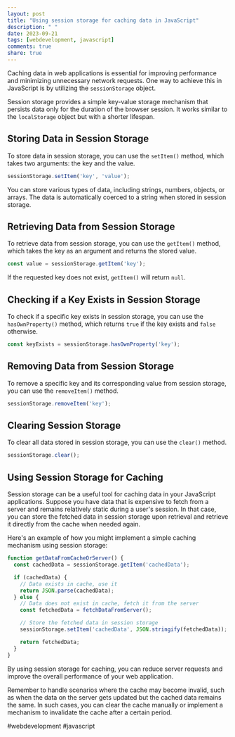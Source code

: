 ```yaml
---
layout: post
title: "Using session storage for caching data in JavaScript"
description: " "
date: 2023-09-21
tags: [webdevelopment, javascript]
comments: true
share: true
---
```


Caching data in web applications is essential for improving performance and minimizing unnecessary network requests. One way to achieve this in JavaScript is by utilizing the `sessionStorage` object.

Session storage provides a simple key-value storage mechanism that persists data only for the duration of the browser session. It works similar to the `localStorage` object but with a shorter lifespan. 

## Storing Data in Session Storage

To store data in session storage, you can use the `setItem()` method, which takes two arguments: the key and the value.

```javascript
sessionStorage.setItem('key', 'value');
```

You can store various types of data, including strings, numbers, objects, or arrays. The data is automatically coerced to a string when stored in session storage.

## Retrieving Data from Session Storage

To retrieve data from session storage, you can use the `getItem()` method, which takes the key as an argument and returns the stored value.

```javascript
const value = sessionStorage.getItem('key');
```

If the requested key does not exist, `getItem()` will return `null`.

## Checking if a Key Exists in Session Storage

To check if a specific key exists in session storage, you can use the `hasOwnProperty()` method, which returns `true` if the key exists and `false` otherwise.

```javascript
const keyExists = sessionStorage.hasOwnProperty('key');
```

## Removing Data from Session Storage

To remove a specific key and its corresponding value from session storage, you can use the `removeItem()` method.

```javascript
sessionStorage.removeItem('key');
```

## Clearing Session Storage

To clear all data stored in session storage, you can use the `clear()` method.

```javascript
sessionStorage.clear();
```

## Using Session Storage for Caching

Session storage can be a useful tool for caching data in your JavaScript applications. Suppose you have data that is expensive to fetch from a server and remains relatively static during a user's session. In that case, you can store the fetched data in session storage upon retrieval and retrieve it directly from the cache when needed again.

Here's an example of how you might implement a simple caching mechanism using session storage:

```javascript
function getDataFromCacheOrServer() {
  const cachedData = sessionStorage.getItem('cachedData');

  if (cachedData) {
    // Data exists in cache, use it
    return JSON.parse(cachedData);
  } else {
    // Data does not exist in cache, fetch it from the server
    const fetchedData = fetchDataFromServer();

    // Store the fetched data in session storage
    sessionStorage.setItem('cachedData', JSON.stringify(fetchedData));

    return fetchedData;
  }
}
```

By using session storage for caching, you can reduce server requests and improve the overall performance of your web application.

Remember to handle scenarios where the cache may become invalid, such as when the data on the server gets updated but the cached data remains the same. In such cases, you can clear the cache manually or implement a mechanism to invalidate the cache after a certain period.

#webdevelopment #javascript